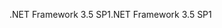 <span data-ttu-id="1c63e-101">.NET Framework 3.5 SP1</span><span class="sxs-lookup"><span data-stu-id="1c63e-101">.NET Framework 3.5 SP1</span></span>